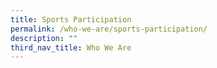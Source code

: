 ```yaml
---
title: Sports Participation
permalink: /who-we-are/sports-participation/
description: ""
third_nav_title: Who We Are
---
```






